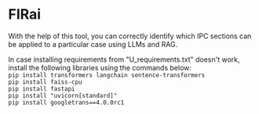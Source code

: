 # FIRai
With the help of this tool, you can correctly identify which IPC sections can be applied to a particular case using LLMs and RAG.

In case installing requirements from "U_requirements.txt" doesn't work, install the following libraries using the commands below:\
`pip install transformers langchain sentence-transformers`\
`pip install faiss-cpu`\
`pip install fastapi`\
`pip install "uvicorn[standard]"`\
`pip install googletrans==4.0.0rc1`
